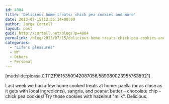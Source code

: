 ```yaml
---
id: 4804
title: 'Delicious home treats: chick pea cookies and more'
date: 2013-07-15T12:55:14+00:00
author: Jorge Cortell
layout: post
guid: http://cortell.net/blog/?p=4804
permalink: /blog/2013/07/15/delicious-home-treats-chick-pea-cookies-and-more/
categories:
  - "Life's pleasures"
  - NY
  - Others
  - Personal
---
```

[mudslide:picasa,0,111219615350942087056,5899800239557635921]

Last week we had a few home cooked treats at home: paella (or as close as it gets with local ingredients), sangria, and peanut butter – chocolate chip – chick pea cookies! Try those cookies with hazelnut "milk". Delicious.